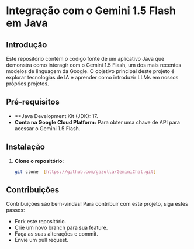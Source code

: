 # Integração com o Gemini 1.5 Flash em Java

## Introdução
Este repositório contém o código fonte de um aplicativo Java que demonstra como interagir com o Gemini 1.5 Flash, um dos mais recentes modelos de linguagem da Google. O objetivo principal deste projeto é explorar tecnologias de IA e aprender como introduzir LLMs em nossos próprios projetos.

## Pré-requisitos
* **Java Development Kit (JDK): 17.
* **Conta na Google Cloud Platform:** Para obter uma chave de API para acessar o Gemini 1.5 Flash.

## Instalação
1. **Clone o repositório:**
   ```bash
   git clone  [https://github.com/gazolla/GeminiChat.git]
   

## Contribuições 
Contribuições são bem-vindas! Para contribuir com este projeto, siga estes passos:

* Fork este repositório.
* Crie um novo branch para sua feature.
* Faça as suas alterações e commit.
* Envie um pull request.
